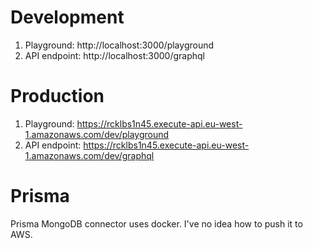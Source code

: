 # Development

1. Playground: http://localhost:3000/playground
2. API endpoint: http://localhost:3000/graphql

# Production

1. Playground: https://rcklbs1n45.execute-api.eu-west-1.amazonaws.com/dev/playground
2. API endpoint: https://rcklbs1n45.execute-api.eu-west-1.amazonaws.com/dev/graphql

# Prisma

Prisma MongoDB connector uses docker. I've no idea how to push it to AWS.
